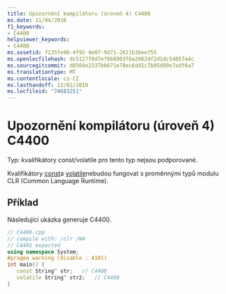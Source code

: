 ```yaml
---
title: Upozornění kompilátoru (úroveň 4) C4400
ms.date: 11/04/2016
f1_keywords:
- C4400
helpviewer_keywords:
- C4400
ms.assetid: f135fe98-4f92-4e07-9d71-2621b36ee755
ms.openlocfilehash: dc5127f8d7ef868903f8a26624f2d1dc54057a4c
ms.sourcegitcommit: d0504e2337bb671e78ec6dd1c7b05d89e7adf6a7
ms.translationtype: MT
ms.contentlocale: cs-CZ
ms.lasthandoff: 12/02/2019
ms.locfileid: "74683251"
---
```

# <a name="compiler-warning-level-4-c4400"></a>Upozornění kompilátoru (úroveň 4) C4400

Typ: kvalifikátory const/volatile pro tento typ nejsou podporované.

Kvalifikátory [const](../../cpp/const-cpp.md)a [volatile](../../cpp/volatile-cpp.md)nebudou fungovat s proměnnými typů modulu CLR (Common Language Runtime).

## <a name="example"></a>Příklad

Následující ukázka generuje C4400.

```cpp
// C4400.cpp
// compile with: /clr /W4
// C4401 expected
using namespace System;
#pragma warning (disable : 4101)
int main() {
   const String^ str;   // C4400
   volatile String^ str2;   // C4400
}
```
